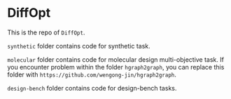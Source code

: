 # DiffOpt

This is the repo of `DiffOpt`.

`synthetic` folder contains code for synthetic task.  

`molecular` folder contains code for molecular design multi-objective task.  If you encounter problem within the folder `hgraph2graph`, you can replace this folder with `https://github.com/wengong-jin/hgraph2graph`.

`design-bench` folder contains code for design-bench tasks.  



